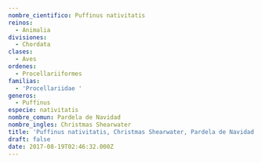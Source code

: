 ```yaml
---
nombre_cientifico: Puffinus nativitatis
reinos:
  - Animalia
divisiones:
  - Chordata
clases:
  - Aves
ordenes:
  - Procellariiformes
familias:
  - 'Procellariidae '
generos:
  - Puffinus
especie: nativitatis
nombre_comun: Pardela de Navidad
nombre_ingles: Christmas Shearwater
title: 'Puffinus nativitatis, Christmas Shearwater, Pardela de Navidad'
draft: false
date: 2017-08-19T02:46:32.000Z
---
```


